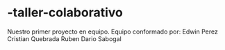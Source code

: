 # -taller-colaborativo
 Nuestro primer proyecto en equipo.
 Equipo conformado por:
 Edwin Perez
 Cristian Quebrada
 Ruben Dario Sabogal
 
